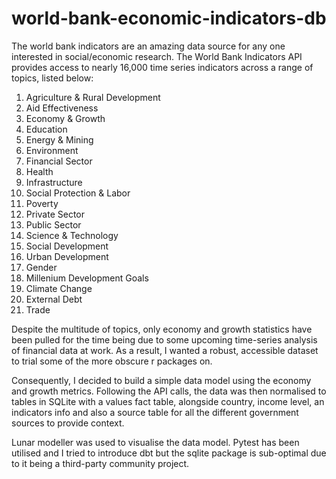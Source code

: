# world-bank-economic-indicators-db

The world bank indicators are an amazing data source for any one interested in social/economic research. The World Bank Indicators API provides access to nearly 16,000 time series indicators across a range of topics, listed below:

1. Agriculture & Rural Development
2. Aid Effectiveness
3. Economy & Growth
4. Education
5. Energy & Mining
6. Environment
7. Financial Sector
8. Health
9. Infrastructure
10. Social Protection & Labor
11. Poverty
12. Private Sector
13. Public Sector
14. Science & Technology
15. Social Development
16. Urban Development
17. Gender
18. Millenium Development Goals
19. Climate Change
20. External Debt
21. Trade

Despite the multitude of topics, only economy and growth statistics have been pulled for the time being due to some upcoming time-series analysis of financial data at work. As a result, I wanted a robust, accessible dataset to trial some of the more obscure r packages on. 

Consequently, I decided to build a simple data model using the economy and growth metrics. Following the API calls, the data was then  normalised to tables in SQLite with a values fact table, alongside country, income level, an indicators info and also a source table for all the different government sources to provide context. 

Lunar modeller was used to visualise the data model. Pytest has been utilised and I tried to introduce dbt but the sqlite package is sub-optimal due to it being a third-party community project.
